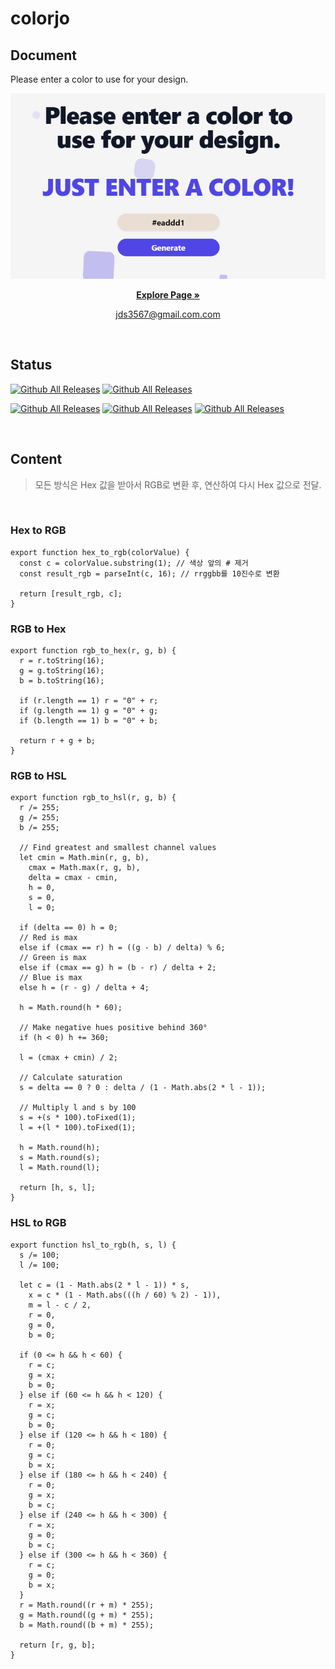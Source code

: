 # colorjo


## Document

Please enter a color to use for your design.

![Image Title](/public/colorjo_readme.png)

<p align="center">
  <a href="https://colorjo.vercel.app/" target="_blank"><strong>Explore Page »</strong></a>
</p>

<p align="center">
    <a href="mailto:jds3567@gmail.com" target="_blank">
        jds3567@gmail.com.com
    </a>
</p>

<br>

## Status
[![Github All Releases](https://img.shields.io/github/languages/count/dongseob/colorjo )]()<!-- 사용언어 수 -->
[![Github All Releases](https://img.shields.io/github/languages/top/dongseob/colorjo )]()<!-- 최다사용언어 -->
<!-- [![Github All Releases](https://img.shields.io/github/downloads/dongseob/colorjo/total)]()레포 다운로드 수 -->
[![Github All Releases](https://img.shields.io/github/repo-size/dongseob/colorjo)]()<!-- 레포 사이즈 -->
[![Github All Releases](https://img.shields.io/github/commit-activity/m/dongseob/colorjo)]()<!-- 달에 몇번 커밋했는지 -->
[![Github All Releases](https://img.shields.io/github/last-commit/dongseob/colorjo)]()<!-- 마지막커밋 날짜 -->

<br>

## Content

<Blockquote>
  모든 방식은 Hex 값을 받아서 RGB로 변환 후, 연산하여 다시 Hex 값으로 전달.
</Blockquote>

<br>

### Hex to RGB
```
export function hex_to_rgb(colorValue) {
  const c = colorValue.substring(1); // 색상 앞의 # 제거
  const result_rgb = parseInt(c, 16); // rrggbb를 10진수로 변환

  return [result_rgb, c];
}
```

### RGB to Hex
```
export function rgb_to_hex(r, g, b) {
  r = r.toString(16);
  g = g.toString(16);
  b = b.toString(16);

  if (r.length == 1) r = "0" + r;
  if (g.length == 1) g = "0" + g;
  if (b.length == 1) b = "0" + b;

  return r + g + b;
}
```

### RGB to HSL
```
export function rgb_to_hsl(r, g, b) {
  r /= 255;
  g /= 255;
  b /= 255;

  // Find greatest and smallest channel values
  let cmin = Math.min(r, g, b),
    cmax = Math.max(r, g, b),
    delta = cmax - cmin,
    h = 0,
    s = 0,
    l = 0;

  if (delta == 0) h = 0;
  // Red is max
  else if (cmax == r) h = ((g - b) / delta) % 6;
  // Green is max
  else if (cmax == g) h = (b - r) / delta + 2;
  // Blue is max
  else h = (r - g) / delta + 4;

  h = Math.round(h * 60);

  // Make negative hues positive behind 360°
  if (h < 0) h += 360;

  l = (cmax + cmin) / 2;

  // Calculate saturation
  s = delta == 0 ? 0 : delta / (1 - Math.abs(2 * l - 1));

  // Multiply l and s by 100
  s = +(s * 100).toFixed(1);
  l = +(l * 100).toFixed(1);

  h = Math.round(h);
  s = Math.round(s);
  l = Math.round(l);

  return [h, s, l];
}
```

### HSL to RGB
```
export function hsl_to_rgb(h, s, l) {
  s /= 100;
  l /= 100;

  let c = (1 - Math.abs(2 * l - 1)) * s,
    x = c * (1 - Math.abs(((h / 60) % 2) - 1)),
    m = l - c / 2,
    r = 0,
    g = 0,
    b = 0;

  if (0 <= h && h < 60) {
    r = c;
    g = x;
    b = 0;
  } else if (60 <= h && h < 120) {
    r = x;
    g = c;
    b = 0;
  } else if (120 <= h && h < 180) {
    r = 0;
    g = c;
    b = x;
  } else if (180 <= h && h < 240) {
    r = 0;
    g = x;
    b = c;
  } else if (240 <= h && h < 300) {
    r = x;
    g = 0;
    b = c;
  } else if (300 <= h && h < 360) {
    r = c;
    g = 0;
    b = x;
  }
  r = Math.round((r + m) * 255);
  g = Math.round((g + m) * 255);
  b = Math.round((b + m) * 255);

  return [r, g, b];
}
```
